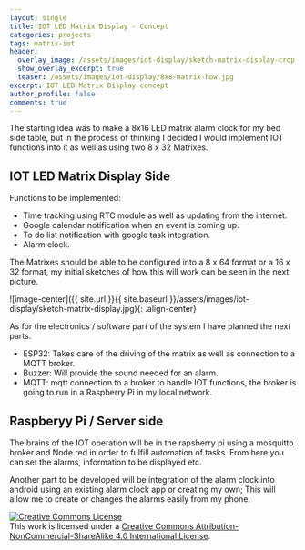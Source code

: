 ```yaml
---
layout: single
title: IOT LED Matrix Display - Concept
categories: projects
tags: matrix-iot
header:
  overlay_image: /assets/images/iot-display/sketch-matrix-display-crop.jpg
  show_overlay_excerpt: true
  teaser: /assets/images/iot-display/8x8-matrix-how.jpg
excerpt: IOT LED Matrix Display concept
author_profile: false
comments: true
---
```


The starting idea was to make a 8x16 LED matrix alarm clock for my bed side table, but in the process of thinking I decided I would implement IOT functions into it as well as using two 8 x 32 Matrixes.

IOT LED Matrix Display Side
-----

Functions to be implemented:

- Time tracking using RTC module as well as updating from the internet.
- Google calendar notification when an event is coming up.
- To do list notification with google task integration.
- Alarm clock.

The Matrixes should be able to be configured into a 8 x 64 format or a 16 x 32 format, my initial sketches of how this will work can be seen in the next picture.

 ![image-center]({{ site.url }}{{ site.baseurl }}/assets/images/iot-display/sketch-matrix-display.jpg){: .align-center}

 As for the electronics / software part of the system I have planned the next parts.

- ESP32: Takes care of the driving of the matrix as well as connection to a MQTT broker.
- Buzzer: Will provide the sound needed for an alarm.
- MQTT: mqtt connection to a broker to handle IOT functions, the broker is going to run in a Raspberry Pi in my local network.

Raspberyy Pi / Server side
----------

The brains of the IOT operation will be in the rapsberry pi using a mosquitto broker and Node red in order to fulfill automation of tasks. From here you can set the alarms, information to be displayed etc.

Another part to be developed will be integration of the alarm clock into android using an existing alarm clock app or creating my own; This will allow me to create or changes the alarms easily from my phone.


<a rel="license" href="http://creativecommons.org/licenses/by-nc-sa/4.0/"><img alt="Creative Commons License" style="border-width:0" src="https://i.creativecommons.org/l/by-nc-sa/4.0/88x31.png" /></a><br />This work is licensed under a <a rel="license" href="http://creativecommons.org/licenses/by-nc-sa/4.0/">Creative Commons Attribution-NonCommercial-ShareAlike 4.0 International License</a>.
